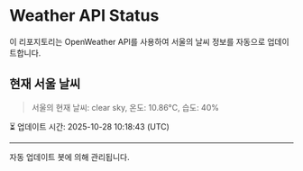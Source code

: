 
# Weather API Status

이 리포지토리는 OpenWeather API를 사용하여 서울의 날씨 정보를 자동으로 업데이트합니다.

## 현재 서울 날씨
> 서울의 현재 날씨: clear sky, 온도: 10.86°C, 습도: 40%

⏳ 업데이트 시간: 2025-10-28 10:18:43 (UTC)

---
자동 업데이트 봇에 의해 관리됩니다.
